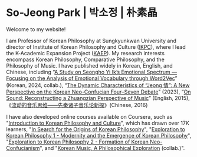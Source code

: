 # So-Jeong Park | 박소정 | 朴素晶

Welcome to my website!

I am Professor of Korean Philosophy at Sungkyunkwan University and director of Institute of Korean Philosophy and Culture ([IKPC](https://swb.skku.edu/korphil/Eng.do)), where I lead the K-Academic Expansion Project ([KAEP](https://swb.skku.edu/kphilo_eng/index.do)). My research interests encompass Korean Philosophy, Comparative Philosophy, and the Philosophy of Music. I have published widely in Korean, English, and Chinese, including “[A Study on Seongho Yi Ik’s Emotional Spectrum ― Focusing on the Analysis of Emotional Vocabulary through Word2Vec](https://www.kci.go.kr/kciportal/ci/sereArticleSearch/ciSereArtiView.kci?sereArticleSearchBean.artiId=ART003068674)” (Korean, 2024, collab.), “[The Dynamic Characteristics of “Jeong 情”: A New Perspective on the Korean Neo-Confucian Four–Seven Debate](https://www.mdpi.com/2077-1444/14/5/663)" (2023), “[On Sound: Reconstructing a Zhuangzian Perspective of Music](https://www.mdpi.com/2076-0787/5/1/3)” (English, 2015), 《[流动的音乐思维——先秦诸子音乐论新探](https://www.bookschina.com/7119410.htm)》(Chinese, 2016)

I have also developed online courses available on Coursera, such as "[Introduction to Korean Philosophy and Culture](https://www.coursera.org/learn/introduction-to-korean-philosophy-and-culture)", which has drawn over 17K learners, "[In Search for the Origins of Korean Philosophy](https://www.coursera.org/learn/in-search-for-the-origins-of-korean-philosophy)", "[Exploration to Korean Philosophy 1 - Modernity and the Emergence of Korean Philosophy](https://www.coursera.org/learn/exploration-to-korean-philosophy-1)", "[Exploration to Korean Philosophy 2 - Formation of Korean Neo-Confucianism](https://www.coursera.org/learn/exploration-to-korean-philosophy-2)", and "[Korean Music, A Philosophical Exploration](https://www.coursera.org/learn/korean-music-a-philosophical-exploration) (collab.)".


